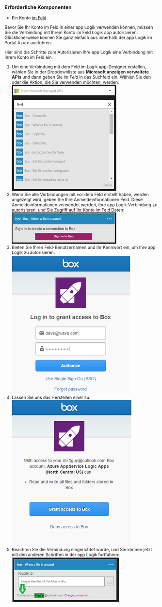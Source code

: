 ### <a name="prerequisites"></a>Erforderliche Komponenten

- Ein Konto [im Feld](http://box.com)  


Bevor Sie Ihr Konto im Feld in einer app Logik verwenden können, müssen Sie die Verbindung mit Ihrem Konto im Feld Logik app autorisieren. Glücklicherweise können Sie ganz einfach aus innerhalb der app Logik im Portal Azure ausführen.  

Hier sind die Schritte zum Autorisieren Ihre app Logik eine Verbindung mit Ihrem Konto im Feld ein:  
1. Um eine Verbindung mit dem Feld im Logik app-Designer erstellen, wählen Sie in der Dropdownliste aus **Microsoft anzeigen verwaltete APIs** und dann geben Sie *im Feld* in das Suchfeld ein. Wählen Sie den oder die Aktion, die Sie verwenden möchten, werden:  
![Klicken Sie im Schritt beim Erstellen eines Verbindung](./media/connectors-create-api-box/box-1.png)  
2. Wenn Sie alle Verbindungen mit vor dem Feld erstellt haben, werden angezeigt wird, geben Sie Ihre Anmeldeinformationen Feld. Diese Anmeldeinformationen verwendet werden, Ihre app Logik Verbindung zu autorisieren, und Sie Zugriff auf Ihr Konto im Feld Daten:  
![Klicken Sie im Schritt beim Erstellen eines Verbindung](./media/connectors-create-api-box/box-2.png)  
3. Bieten Sie Ihren Feld-Benutzernamen und Ihr Kennwort ein, um Ihre app Logik zu autorisieren:  
 ![Klicken Sie im Schritt beim Erstellen eines Verbindung](./media/connectors-create-api-box/box-3.png)  
4. Lassen Sie uns das Herstellen einer zu:  
![Klicken Sie im Schritt beim Erstellen eines Verbindung](./media/connectors-create-api-box/box-4.png)  
5. Beachten Sie die Verbindung eingerichtet wurde, und Sie können jetzt mit den anderen Schritten in der app Logik fortfahren:  
![Klicken Sie im Schritt beim Erstellen eines Verbindung](./media/connectors-create-api-box/box-5.png)  
